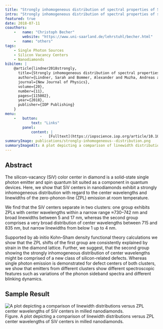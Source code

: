 ```yaml
---
title: "Strongly inhomogeneous distribution of spectral properties of SiV color centers in nanodiamonds"
intro: "Strongly inhomogeneous distribution of spectral properties of silicon-vacancy color centers in nanodiamonds"
featured: true
date: 2018-07-11
coauthors:
    -   name: "Christoph Becher"
        website: "https://www.uni-saarland.de/lehrstuhl/becher.html"
    -   name: "others"
tags:
    - Single Photon Sources
    - Silicon Vacancy Centers
    - Nanodiamonds
bibitem: |
    @article{lindner2018strongly,
      title={Strongly inhomogeneous distribution of spectral properties of silicon-vacancy color centers in nanodiamonds},
      author={Lindner, Sarah and Bommer, Alexander and Muzha, Andreas and Krueger, Anke and Gines, Laia and Mandal, Soumen and Williams, Oliver and Londero, Elisa and Gali, Adam and Becher, Christoph},
      journal={New Journal of Physics},
      volume={20},
      number={11},
      pages={115002},
      year={2018},
      publisher={IOP Publishing}
    }
menu:
    -   button:
            text: "Links"
        panel:
            content: |
                -   [Fulltext](https://iopscience.iop.org/article/10.1088/1367-2630/aae93f/pdf)
summaryImage: publications/strongly-inhomogeneous--distribution.png
summaryImageAlt: A plot depicting a comparison of linewidth distributions versus ZPL center wavelengths of SiV centers in milled nanodiamonds.
---
```


## Abstract


The silicon-vacancy (SiV) color center in diamond is a solid-state single photon emitter and spin
quantum bit suited as a component in quantum devices. Here, we show that SiV centers in
nanodiamonds exhibit a strongly inhomogeneous distribution with regard to the center wavelengths
and linewidths of the zero-phonon-line (ZPL) emission at room temperature.

We find that the SiV centers separate in two clusters: one group exhibits ZPLs with center wavelengths within a narrow
range ≈730–742 nm and broad linewidths between 5 and 17 nm, whereas the second group comprises
a very broad distribution of center wavelengths between 715 and 835 nm, but narrow linewidths from
below 1 up to 4 nm.

Supported by ab initio Kohn–Sham density functional theory calculations we
show that the ZPL shifts of the first group are consistently explained by strain in the diamond lattice.
Further, we suggest, that the second group showing the strongly inhomogeneous distribution of center
wavelengths might be comprised of a new class of silicon-related defects. Whereas single photon
emission is demonstrated for defect centers of both clusters, we show that emitters from different
clusters show different spectroscopic features such as variations of the phonon sideband spectra and
different blinking dynamics.

## Sample Result

<picture class="plot">
    <img class="rounded" src="/assets/img/publications/strongly-inhomogeneous--distribution.png" alt="A plot depicting a comparison of linewidth distributions versus ZPL center wavelengths of SiV centers in milled nanodiamonds." decoding="async" />
    <figcaption>
        Figure. A plot depicting a comparison of linewidth distributions versus ZPL center wavelengths of SiV centers in milled nanodiamonds.
    </figcaption>
</picture>
